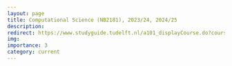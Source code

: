 ```yaml
---
layout: page
title: Computational Science (NB2181), 2023/24, 2024/25
description:
redirect: https://www.studyguide.tudelft.nl/a101_displayCourse.do?course_id=69006
img: 
importance: 3
category: current
---
```


